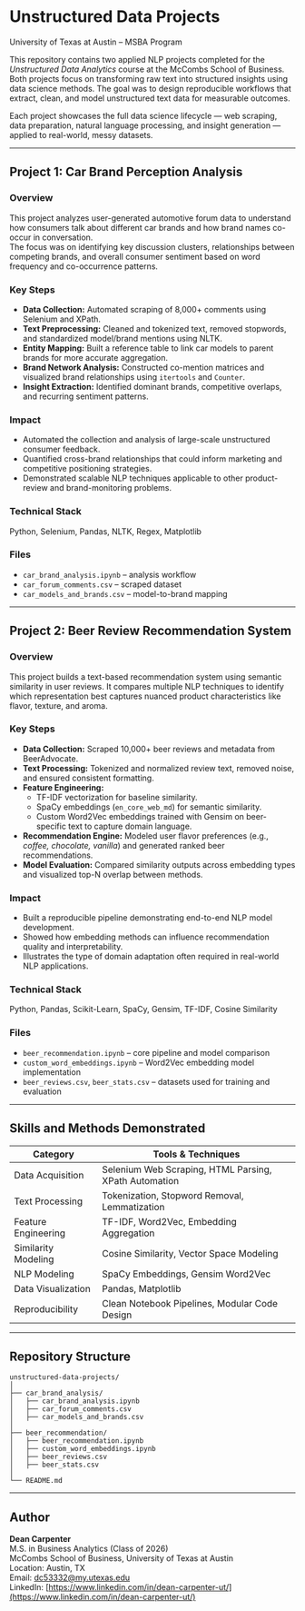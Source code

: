 # Unstructured Data Projects
University of Texas at Austin – MSBA Program

This repository contains two applied NLP projects completed for the *Unstructured Data Analytics* course at the McCombs School of Business. Both projects focus on transforming raw text into structured insights using data science methods. The goal was to design reproducible workflows that extract, clean, and model unstructured text data for measurable outcomes.

Each project showcases the full data science lifecycle — web scraping, data preparation, natural language processing, and insight generation — applied to real-world, messy datasets.

---

## Project 1: Car Brand Perception Analysis

### Overview
This project analyzes user-generated automotive forum data to understand how consumers talk about different car brands and how brand names co-occur in conversation.  
The focus was on identifying key discussion clusters, relationships between competing brands, and overall consumer sentiment based on word frequency and co-occurrence patterns.

### Key Steps
- **Data Collection:** Automated scraping of 8,000+ comments using Selenium and XPath.  
- **Text Preprocessing:** Cleaned and tokenized text, removed stopwords, and standardized model/brand mentions using NLTK.  
- **Entity Mapping:** Built a reference table to link car models to parent brands for more accurate aggregation.  
- **Brand Network Analysis:** Constructed co-mention matrices and visualized brand relationships using `itertools` and `Counter`.  
- **Insight Extraction:** Identified dominant brands, competitive overlaps, and recurring sentiment patterns.

### Impact
- Automated the collection and analysis of large-scale unstructured consumer feedback.  
- Quantified cross-brand relationships that could inform marketing and competitive positioning strategies.  
- Demonstrated scalable NLP techniques applicable to other product-review and brand-monitoring problems.

### Technical Stack
Python, Selenium, Pandas, NLTK, Regex, Matplotlib

### Files
- `car_brand_analysis.ipynb` – analysis workflow  
- `car_forum_comments.csv` – scraped dataset  
- `car_models_and_brands.csv` – model-to-brand mapping  

---

## Project 2: Beer Review Recommendation System

### Overview
This project builds a text-based recommendation system using semantic similarity in user reviews. It compares multiple NLP techniques to identify which representation best captures nuanced product characteristics like flavor, texture, and aroma.

### Key Steps
- **Data Collection:** Scraped 10,000+ beer reviews and metadata from BeerAdvocate.  
- **Text Processing:** Tokenized and normalized review text, removed noise, and ensured consistent formatting.  
- **Feature Engineering:**  
  - TF-IDF vectorization for baseline similarity.  
  - SpaCy embeddings (`en_core_web_md`) for semantic similarity.  
  - Custom Word2Vec embeddings trained with Gensim on beer-specific text to capture domain language.  
- **Recommendation Engine:** Modeled user flavor preferences (e.g., *coffee, chocolate, vanilla*) and generated ranked beer recommendations.  
- **Model Evaluation:** Compared similarity outputs across embedding types and visualized top-N overlap between methods.

### Impact
- Built a reproducible pipeline demonstrating end-to-end NLP model development.  
- Showed how embedding methods can influence recommendation quality and interpretability.  
- Illustrates the type of domain adaptation often required in real-world NLP applications.

### Technical Stack
Python, Pandas, Scikit-Learn, SpaCy, Gensim, TF-IDF, Cosine Similarity

### Files
- `beer_recommendation.ipynb` – core pipeline and model comparison  
- `custom_word_embeddings.ipynb` – Word2Vec embedding model implementation  
- `beer_reviews.csv`, `beer_stats.csv` – datasets used for training and evaluation  

---

## Skills and Methods Demonstrated

| Category | Tools & Techniques |
|-----------|-------------------|
| Data Acquisition | Selenium Web Scraping, HTML Parsing, XPath Automation |
| Text Processing | Tokenization, Stopword Removal, Lemmatization |
| Feature Engineering | TF-IDF, Word2Vec, Embedding Aggregation |
| Similarity Modeling | Cosine Similarity, Vector Space Modeling |
| NLP Modeling | SpaCy Embeddings, Gensim Word2Vec |
| Data Visualization | Pandas, Matplotlib |
| Reproducibility | Clean Notebook Pipelines, Modular Code Design |

---

## Repository Structure
```
unstructured-data-projects/
│
├── car_brand_analysis/
│   ├── car_brand_analysis.ipynb
│   ├── car_forum_comments.csv
│   ├── car_models_and_brands.csv
│
├── beer_recommendation/
│   ├── beer_recommendation.ipynb
│   ├── custom_word_embeddings.ipynb
│   ├── beer_reviews.csv
│   ├── beer_stats.csv
│
└── README.md
```

---

## Author
**Dean Carpenter**  
M.S. in Business Analytics (Class of 2026)  
McCombs School of Business, University of Texas at Austin  
Location: Austin, TX  
Email: dc53332@my.utexas.edu  
LinkedIn: [https://www.linkedin.com/in/dean-carpenter-ut/](https://www.linkedin.com/in/dean-carpenter-ut/)

